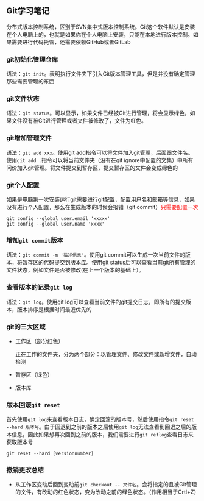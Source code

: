 ## Git学习笔记
分布式版本控制系统，区别于SVN集中式版本控制系统。Git这个软件默认是安装在个人电脑上的，也就是如果你在个人电脑上安装，只能在本地进行版本控制。如果需要进行代码托管，还需要依赖GitHub或者GitLab

### git初始化管理仓库
语法：`git init`。表明执行文件夹下引入Git版本管理工具，但是并没有确定管理那些需要管理的东西

### git文件状态
语法：`git status`。可以显示，如果文件已经被Git进行管理，将会显示绿色，如果文件没有被Git进行管理或者文件被修改了，文件为红色。

### git增加管理文件
语法：`git add xxx`。使用git add指令可以将文件加入git管理，后面跟文件名。使用`git add .`指令可以将当前文件夹（没有在git ignore中配置的文集）中所有问价加入git管理。将文件提交到暂存区，提交暂存区的文件会变成绿色的

### git个人配置

如果是电脑第一次安装运行git需要进行git配置，配置用户名和邮箱等信息，如果没有进行个人配置，那么在生成版本的时候会报错（git commit）<font color='red'>只需要配置一次</font>

```
git config --global user.email 'xxxxx'
git config --global user.name 'xxxx'
```

### 增加`git commit`版本
语法：`git commit -m '描述信息'`。使用git commit可以生成一次当前文件的版本，将暂存区的代码提交到版本库。使用git status后可以查看当前git所有管理的文件状态，例如文件是否被修改(在上一个版本的基础上）。

### 查看版本的记录`git log`
语法：`git log`。使用git log可以查看当前文件的git提交日志，即所有的提交版本，版本排序是根据时间最近优先的

### git的三大区域

- 工作区（部分红色）

  正在工作的文件夹，分为两个部分：以管理文件、修改文件或新增文件，自动检测

- 暂存区（绿色）

- 版本库

### 版本回滚`git reset `

首先使用`git log`来查看版本日志，确定回滚的版本号，然后使用指令`git reset --hard 版本号`。由于回退到之前的版本之后使用`git log`无法查看到回退之后的版本信息，因此如果想再次回到之前的版本，我们需要进行`git reflog`查看日志来获取版本号

```
git reset --hard [versionnumber]
```



### 撤销更改总结

- 从工作区变动后回到变动前`git checkout -- 文件名`。会将指定的且被Git管理的文件，有改动的红色状态，变为改动之前的绿色状态。（作用相当于Crtl+Z）